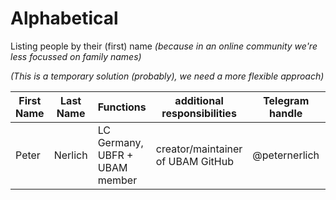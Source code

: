 # Alphabetical
Listing people by their (first) name *(because in an online community we're less focussed on family names)*

*(This is a temporary solution (probably), we need a more flexible approach)*

First Name | Last Name | Functions | additional responsibilities | Telegram handle | Email
-----------|-----------|-----------|-----------------------------|-----------------|-------
Peter | Nerlich | LC Germany, UBFR + UBAM member | creator/maintainer of UBAM GitHub | @peternerlich | peter.nerlich+ubports@googlemail.com

